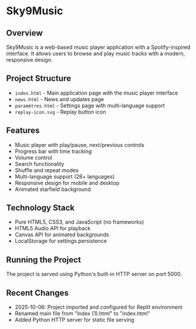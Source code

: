 # Sky9Music

## Overview
Sky9Music is a web-based music player application with a Spotify-inspired interface. It allows users to browse and play music tracks with a modern, responsive design.

## Project Structure
- `index.html` - Main application page with the music player interface
- `news.html` - News and updates page
- `paramètres.html` - Settings page with multi-language support
- `replay-icon.svg` - Replay button icon

## Features
- Music player with play/pause, next/previous controls
- Progress bar with time tracking
- Volume control
- Search functionality
- Shuffle and repeat modes
- Multi-language support (28+ languages)
- Responsive design for mobile and desktop
- Animated starfield background

## Technology Stack
- Pure HTML5, CSS3, and JavaScript (no frameworks)
- HTML5 Audio API for playback
- Canvas API for animated backgrounds
- LocalStorage for settings persistence

## Running the Project
The project is served using Python's built-in HTTP server on port 5000.

## Recent Changes
- 2025-10-06: Project imported and configured for Replit environment
- Renamed main file from "index (1).html" to "index.html"
- Added Python HTTP server for static file serving
